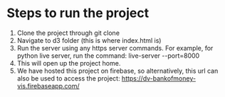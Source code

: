
# Steps to run the project
1) Clone the project through git clone
2) Navigate to d3 folder (this is where index.html is)
3) Run the server using any https server commands. For example, for python live server, run the command: 
live-server --port=8000
4) This will open up the project home.
5) We have hosted this project on firebase, so alternatively, this url can also be used to access the project:
https://dv-bankofmoney-vis.firebaseapp.com/
